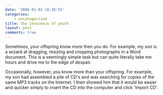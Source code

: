 ```yaml
---
date: '2006-01-03 18:36:55'
categories:
    - uncategorised
title: the innocence of youth
layout: post
comments: true
---
```

Sometimes, your offspring know more then you do. For example, my son is
a wizard at dragging, resizing and cropping photographs in a Word
document. This is a seemingly simple task but can quite literally take
me hours and drive me to the edge of despair.

Occasionally, however, you know more than your offspring. For example,
my son had assembled a pile of CD's and was searching for copies of the
same MP3 tracks on the Internet. I then showed him that it would be
easier and quicker simply to insert the CD into the computer and click
'Import CD'.
